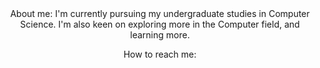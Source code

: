 <div id="header" align="center">
  About me:
   I'm currently pursuing my undergraduate studies in Computer Science.
   I'm also keen on exploring more in the Computer field, and learning more.
    
  How to reach me: 
  <a href="https://www.linkedin.com/in/manaswini-simhadri-kavali-933b491a9">
   
  
</div>
